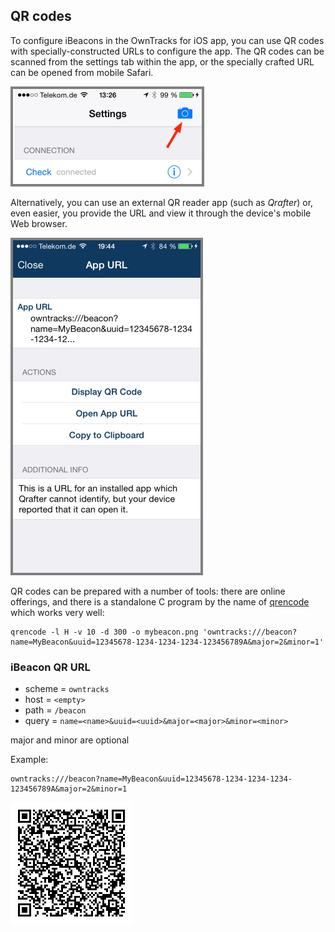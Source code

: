 ## QR codes

To configure iBeacons in the OwnTracks for iOS app, you can use QR codes with specially-constructed URLs to configure the app. The QR codes can be scanned from the settings tab within the app, or the specially crafted URL can be opened from mobile Safari.

![iOS settings](images/b-ios-scan-setting.png)

Alternatively, you can use an external QR reader app (such as _Qrafter_) or, even easier, you provide the URL and view it through the device's mobile Web browser.

![QRafter](images/b-qrafter.png)

QR codes can be prepared with a number of tools: there are online offerings, and there is a standalone C program by the name of [qrencode](https://fukuchi.org/works/qrencode/) which works very well:

```
qrencode -l H -v 10 -d 300 -o mybeacon.png 'owntracks:///beacon?name=MyBeacon&uuid=12345678-1234-1234-1234-123456789A&major=2&minor=1'
```

### iBeacon QR URL

* scheme = `owntracks`
* host = `<empty>`
* path = `/beacon`
* query = `name=<name>&uuid=<uuid>&major=<major>&minor=<minor>`

major and minor are optional

Example:

```
owntracks:///beacon?name=MyBeacon&uuid=12345678-1234-1234-1234-123456789A&major=2&minor=1
```

![beacon QR](images/beacon.png)


